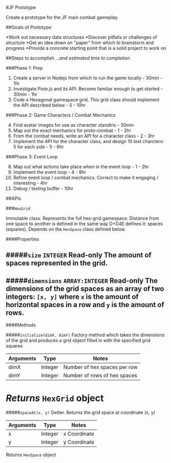 #JF Prototype

Create a prototype for the JF main combat gameplay.

##Goals of Prototype:

*Work out necessary data structures
*Discover pitfalls or challenges of structure
*Get an idea down on "paper" from which to brainstorm and progress
*Provide a concrete starting point that is a solid project to work on

##Steps to accomplish
*...and estimated time to completion*

###Phase 1: Prep

1. Create a server in Nodejs from which to run the game locally - 30min - 1hr
2. Investigate Pixie.js and its API. Become familiar enough to get started - 30min - 1hr
3. Code a Hexagonal gamespace grid. This grid class should implement the API described below - 5 - 10hr

###Phase 2: Game Characters / Combat Mechanics

4. Find avatar images for use as character standins - 30min
5. Map out the exact mechanics for proto-combat - 1 - 2hr
6. From the combat needs, write an API for a character class - 2 - 3hr
7. Implement the API for the character class, and design 10 test charcters: 5 for each side - 5 - 6hr

###Phase 3: Event Loop

8. Map out what actions take place when in the event loop - 1 - 2hr
9. Implement the event loop - 4 - 8hr
10. Refine event loop / combat mechanics. Correct to make it engaging / interesting - 4hr
11. Debug / testing buffer - 10hr


##APIs

###`HexGrid`

Immutable class. Represents the full hex-grid gamespace. Distance from one space to another is defined in the same way D+D4E defines it: spaces (squares). Depends on the `HexSpace` class defined below.

####Properties

#####`size`
`INTEGER` **Read-only** The amount of spaces represented in the grid.
------------------------------------------------------

#####`dimensions`
`ARRAY:INTEGER` **Read-only** The dimensions of the grid spaces as an array of two integers: `[x, y]` where `x` is the amount of horizontal spaces in a row and `y` is the amount of rows.
------------------------------------------------------

####Methods

#####`initialize(dimX, dimY)`
Factory method which takes the dimensions of the grid and produces a grid object filled in with the specified grid squares

Arguments | Type    | Notes
----------|---------|---------
dimX      | Integer | Number of hex spaces per row
dimY      | Integer | Number of rows of hex spaces

*Returns* `HexGrid` object
==========================================

#####`spaceAt(x, y)`
Getter. Returns the grid space at coordinate (x, y)

Arguments | Type    | Notes
----------|---------|---------
x         | Integer | x Coordinate
y         | Integer | y Coordinate

*Returns* `HexSpace` object